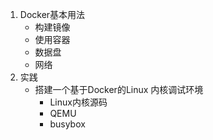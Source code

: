 1. Docker基本用法
    - 构建镜像
    - 使用容器
    - 数据盘
    - 网络
2. 实践
    - 搭建一个基于Docker的Linux 内核调试环境
        - Linux内核源码
        - QEMU
        - busybox